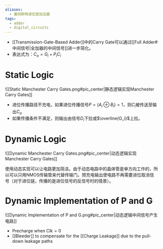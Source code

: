 ```yaml
---
aliases:
  - 曼彻斯特进位链加法器
tags:
  - adder
  - digital_circuits
---
```

- [[Transmission-Gate-Based Adder]]中的Carry Gate可以通过[[Full Adder#中间信号|全加器的中间信号]]进一步简化。
- 表达式为：$C_o=G_i+P_iC_i$

# Static Logic

![[Static Manchester Carry Gates.png#pic_center|静态逻辑实现Manchester Carry Gates]]

- 进位传播路径不充电，如果进位传播信号$P=(A_i\oplus B_i)=1$，则$C_i$被传送至输出$C_o$
- 如果传播条件不满足，则输出由信号$D_i$下拉或$\overline{G_i}$上拉。

# Dynamic Logic

![[Dynamic Manchester Carry Gates.png#pic_center|动态逻辑实现Manchester Carry Gates]]

使用动态实现可以让电路更加简洁。由于动态电路中的晶体管是单方向工作的，所以可以只用NMOS传输管来代替传输门。预充电输出使电路不再需要进位取消信号（对于进位链，传播的是进位信号的反信号时的情景）。

# Dynamic Implementation of P and G

![[Dynamic Implementation of P and G.png#pic_center|动态逻辑中间信号产生电路]]
- Precharge when $\mathrm{Clk} = 0$
- [[Bleeder]] to compensate for the [[Charge Leakage]] due to the pull-down leakage paths